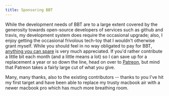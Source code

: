 ```yaml
---
title: Sponsoring BBT
---
```

<!-- WARNING: GENERATED FROM https://github.com/retorquere/zotero-better-bibtex/blob/master/README.md. EDITS WILL BE OVERWRITTEN -->


While the development needs of BBT are to a large extent covered
by the generosity towards open-source developers of services such
as github and travis, my development system does require the
occasional upgrade; also, I enjoy getting the occasional frivolous
tech-toy that I wouldn't otherwise grant myself. While you should
feel in no way obligated to pay for BBT, [anything you can spare](https://www.paypal.me/retorquere) is very much appreciated.
If you'd rather contribute a little bit each month (and a little
means a lot) so I can save up for a replacement a year or so down
the line, head on over to [Patreon](https://www.patreon.com/retorquere),
but mind that Patreon takes a fairly large cut of what you give.

Many, many thanks, also to the existing contributors -- thanks to you I've hit my first target and have been able to replace my trusty macbook air with a newer macbook pro which has much more breathing room.

